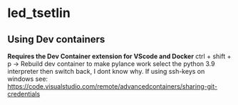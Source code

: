 # led_tsetlin

## Using Dev containers
**Requires the Dev Container extension for VScode and Docker**
ctrl + shift + p -> Rebuild dev container
to make pylance work select the python 3.9 interpreter then switch back, I dont know why.
If using ssh-keys on windows see: https://code.visualstudio.com/remote/advancedcontainers/sharing-git-credentials
